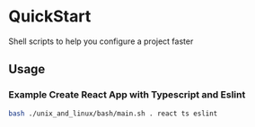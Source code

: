 # QuickStart

Shell scripts to help you configure a project faster

## Usage
### Example Create React App with Typescript and Eslint
```bash
bash ./unix_and_linux/bash/main.sh . react ts eslint
```